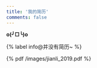 ```yaml
---
title: '我的简历'
comments: false
---
```



**o(╯□╰)o**

{% label info@并没有简历~ %} 

{% pdf /images/jianli_2019.pdf %}